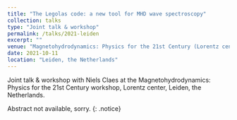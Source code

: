 ```yaml
---
title: "The Legolas code: a new tool for MHD wave spectroscopy"
collection: talks
type: "Joint talk & workshop"
permalink: /talks/2021-leiden
excerpt: ""
venue: "Magnetohydrodynamics: Physics for the 21st Century (Lorentz center)"
date: 2021-10-11
location: "Leiden, the Netherlands"
---
```


Joint talk & workshop with Niels Claes at the Magnetohydrodynamics: Physics for the 21st Century workshop, Lorentz center, Leiden, the Netherlands.

Abstract not available, sorry.
{: .notice}
